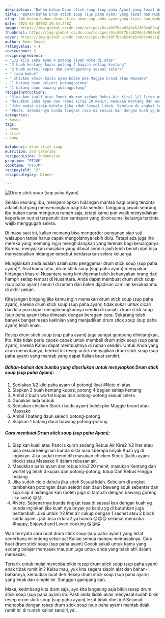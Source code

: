 ```yaml
---
description: "Bahan-bahan Drum stick soup (sup paha Ayam) yang lezat dan Mudah Dibuat"
title: "Bahan-bahan Drum stick soup (sup paha Ayam) yang lezat dan Mudah Dibuat"
slug: 246-bahan-bahan-drum-stick-soup-sup-paha-ayam-yang-lezat-dan-mudah-dibuat
date: 2021-05-02T02:20:54.248Z
image: https://img-global.cpcdn.com/recipes/0cc40f7baa824da5/680x482cq70/drum-stick-soup-sup-paha-ayam-foto-resep-utama.jpg
thumbnail: https://img-global.cpcdn.com/recipes/0cc40f7baa824da5/680x482cq70/drum-stick-soup-sup-paha-ayam-foto-resep-utama.jpg
cover: https://img-global.cpcdn.com/recipes/0cc40f7baa824da5/680x482cq70/drum-stick-soup-sup-paha-ayam-foto-resep-utama.jpg
author: Sean Reyes
ratingvalue: 4.4
reviewcount: 6
recipeingredient:
- "1/2 kilo paha ayam 4 potong liyat Note di atas"
- "2 buah kentang kupas potong 4 bagian setiap kentang"
- "2 buah wortel kupas dan potongpotong sesuai selera"
- " lada bubuk"
- " chicken Stock kaldu ayam boleh pke Maggie brand atau Massako"
- "1 batang daun seledri potongpotong"
- "1 batang daun bawang potongpotong"
recipeinstructions:
- "Siap kan kuali atau Panci ukuran sedang Rebus Air Kira2 1/2 liter atau bisa sesuai keinginan bunda sista mau sberapa bnyak Kuah yg di inginkan. Jika sudah mendidih masukan chicken Stock (kaldu ayam block) atau Massako K dalam rebusan air."
- "Masukkan paha ayam dan rebus kira2 20 menit, masukan Kentang dan wortel yg telah d kupas dan potong-potong, tutup Dan Rebus Hingga matang"
- "Jika sudah cicip dahulu jika sdah Sesuai lidah. Sebelum di angkat tambahkan potongan daun seledri dan daun bawang aduk sebentar dan sup siap d hidangan kan (boleh juga di tambah dengan bawang goreng jika suka) 😊😊"
- "#Note. Sebenarnya bunda tingkat rasa di sesuai kan dengan kuah yg bunda inginkan jika kuah nya bnyak ya kaldu yg di butuhkan juga bertambah. Jika untuk 1/2 liter air cukup dengan 1 sachet atau 2 block kaldu ayam.. jadi bisa di kira2 ya bunda 😊😊😊 selamat mencoba #happy, Enjoyed and Loved cooking 😘😘😘"
categories:
- Resep
tags:
- drum
- stick
- soup

katakunci: drum stick soup 
nutrition: 276 calories
recipecuisine: Indonesian
preptime: "PT26M"
cooktime: "PT57M"
recipeyield: "2"
recipecategory: Dinner

---
```



![Drum stick soup (sup paha Ayam)](https://img-global.cpcdn.com/recipes/0cc40f7baa824da5/680x482cq70/drum-stick-soup-sup-paha-ayam-foto-resep-utama.jpg)

Selaku seorang ibu, mempersiapkan hidangan mantab bagi orang tercinta adalah hal yang menyenangkan bagi kita sendiri. Tanggung jawab seorang ibu bukan cuma mengurus rumah saja, tetapi kamu pun wajib menyediakan keperluan nutrisi terpenuhi dan santapan yang dikonsumsi keluarga tercinta wajib menggugah selera.

Di masa  saat ini, kalian memang bisa mengorder panganan siap saji walaupun tanpa harus capek mengolahnya lebih dulu. Tetapi ada juga lho mereka yang memang ingin menghidangkan yang terenak bagi keluarganya. Karena, menyajikan masakan yang dibuat sendiri jauh lebih bersih dan bisa menyesuaikan hidangan tersebut berdasarkan selera keluarga. 



Mungkinkah anda adalah salah satu penggemar drum stick soup (sup paha ayam)?. Asal kamu tahu, drum stick soup (sup paha ayam) merupakan hidangan khas di Nusantara yang kini digemari oleh kebanyakan orang dari hampir setiap tempat di Nusantara. Anda dapat membuat drum stick soup (sup paha ayam) sendiri di rumah dan boleh dijadikan camilan kesukaanmu di akhir pekan.

Kita jangan bingung jika kamu ingin memakan drum stick soup (sup paha ayam), karena drum stick soup (sup paha ayam) tidak sukar untuk dicari dan kita pun dapat menghidangkannya sendiri di rumah. drum stick soup (sup paha ayam) bisa dimasak dengan beragam cara. Sekarang telah banyak banget resep kekinian yang menjadikan drum stick soup (sup paha ayam) lebih enak.

Resep drum stick soup (sup paha ayam) juga sangat gampang dihidangkan, lho. Kita tidak perlu capek-capek untuk membeli drum stick soup (sup paha ayam), karena Kamu dapat membuatnya di rumah sendiri. Untuk Anda yang akan mencobanya, berikut ini resep untuk menyajikan drum stick soup (sup paha ayam) yang mantab yang dapat Kalian buat sendiri.

<!--inarticleads1-->

##### Bahan-bahan dan bumbu yang diperlukan untuk menyiapkan Drum stick soup (sup paha Ayam):

1. Sediakan 1/2 kilo paha ayam (4 potong) liyat #Note di atas
1. Siapkan 2 buah kentang kupas, potong 4 bagian setiap kentang
1. Ambil 2 buah wortel kupas dan potong-potong sesuai selera
1. Gunakan  lada bubuk
1. Sediakan  chicken Stock (kaldu ayam) boleh pke Maggie brand atau Massako
1. Ambil 1 batang daun seledri potong-potong
1. Siapkan 1 batang daun bawang potong-potong




<!--inarticleads2-->

##### Cara membuat Drum stick soup (sup paha Ayam):

1. Siap kan kuali atau Panci ukuran sedang Rebus Air Kira2 1/2 liter atau bisa sesuai keinginan bunda sista mau sberapa bnyak Kuah yg di inginkan. Jika sudah mendidih masukan chicken Stock (kaldu ayam block) atau Massako K dalam rebusan air.
1. Masukkan paha ayam dan rebus kira2 20 menit, masukan Kentang dan wortel yg telah d kupas dan potong-potong, tutup Dan Rebus Hingga matang
1. Jika sudah cicip dahulu jika sdah Sesuai lidah. Sebelum di angkat tambahkan potongan daun seledri dan daun bawang aduk sebentar dan sup siap d hidangan kan (boleh juga di tambah dengan bawang goreng jika suka) 😊😊
1. #Note. Sebenarnya bunda tingkat rasa di sesuai kan dengan kuah yg bunda inginkan jika kuah nya bnyak ya kaldu yg di butuhkan juga bertambah. Jika untuk 1/2 liter air cukup dengan 1 sachet atau 2 block kaldu ayam.. jadi bisa di kira2 ya bunda 😊😊😊 selamat mencoba #happy, Enjoyed and Loved cooking 😘😘😘




Wah ternyata cara buat drum stick soup (sup paha ayam) yang lezat sederhana ini enteng sekali ya! Kalian semua mampu memasaknya. Cara buat drum stick soup (sup paha ayam) Cocok sekali untuk kamu yang sedang belajar memasak maupun juga untuk anda yang telah ahli dalam memasak.

Tertarik untuk mulai mencoba bikin resep drum stick soup (sup paha ayam) enak tidak rumit ini? Kalau mau, yuk kita segera siapin alat dan bahan-bahannya, kemudian buat deh Resep drum stick soup (sup paha ayam) yang enak dan simple ini. Sungguh gampang kan. 

Maka, ketimbang kita diam saja, ayo kita langsung saja bikin resep drum stick soup (sup paha ayam) ini. Pasti anda tiidak akan menyesal sudah bikin resep drum stick soup (sup paha ayam) lezat tidak ribet ini! Selamat mencoba dengan resep drum stick soup (sup paha ayam) mantab tidak rumit ini di rumah kalian sendiri,ya!.


